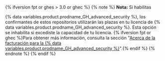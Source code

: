 {% ifversion fpt or ghes > 3.0 or ghec %}
{% note %}
**Nota:** Si habilitas

{% data variables.product.prodname_GH_advanced_security %}, los confirmantes de estos repositorios utilizarán las plazas en tu licencia de {% data variables.product.prodname_GH_advanced_security %}. Esta opción se inhabilita si excediste la capacidad de tu licencia. {% ifversion fpt or ghec %}Para obtener más información, consulta la sección "[Acerca de la facturación para la {% data variables.product.prodname_GH_advanced_security %}](/billing/managing-billing-for-github-advanced-security/about-billing-for-github-advanced-security)".{% endif %}
{% endnote %}
{% endif %}
